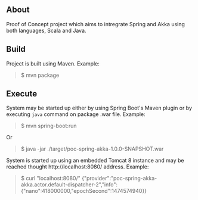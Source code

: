 ## About

Proof of Concept project which aims to intregrate Spring and Akka using both languages, Scala and Java.

## Build

Project is built using Maven. Example:

> $ mvn package

## Execute

System may be started up either by using Spring Boot's Maven plugin or by executing `java` command on package .war file. Example:

> $ mvn spring-boot:run

Or 

> $ java -jar ./target/poc-spring-akka-1.0.0-SNAPSHOT.war

System is started up using an embedded Tomcat 8 instance and may be reached thought http://localhost:8080/ address. Example:

> $ curl "localhost:8080/"
> {"provider":"poc-spring-akka-akka.actor.default-dispatcher-2","info":{"nano":418000000,"epochSecond":1474574940}}

